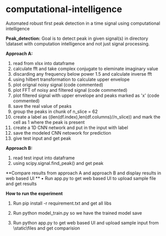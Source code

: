 # computational-intelligence
Automated robust first peak detection in a time signal using computational intelligence

**Peak_detection:**
Goal is to detect peak in given signal(s) in directory \dataset with computation intelligence and not just signal processing.

**Approach A:**
1.	read from xlsx into dataframe
2.	calculate fft and take complex conjugate to eleminate imaginary value
3.	discarding any frequency below power 1.5 and calculate inverse fft
4.	using hilbert transformation to calculate upper envelope
5.	plot orignal noisy signal (code commented)
6.	plot FFT of noisy and filtered signal (code commented)
7.	plot filtered signal with upper envelope and peaks marked as 'x' (code commented)
8.	save the real value of peaks
9.	group the peaks in chunk of n_slice = 62
10.	create a label as ((len(df.index),len(df.columns)//n_slice)) and mark the cell as 1 where the peak is present
11.	create a 1D CNN network and put in the input with label
12.	save the modeled CNN netowork for prediction
13.	give test input and get peak

**Approach B:**
1.	read test input into dataframe
2.	using scipy.signal.find_peak() and get peak

**Compare results from approach A and approach B and display results in web based UI **
•	Run app.py to get web based UI to upload sample file and get results

**How to run the experiment**
1.	Run pip install -r requirement.txt and get all libs

2.	Run python model_train.py so we have the trained model save

3.	Run python app.py to get web based UI and upload sample input from \static\files and get comparision
